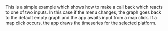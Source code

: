 This is a simple example which shows how to make a call back which reacts to one of two inputs. In this case if the menu changes, the graph goes back to the default empty graph and the app awaits input from a map click. If a map click occurs, the app draws the timeseries for the selected platform.
